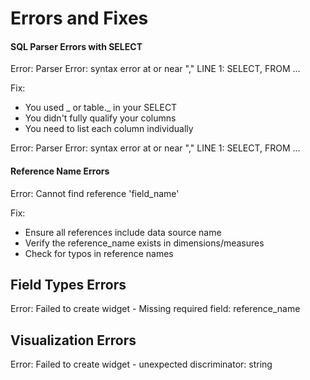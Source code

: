 # Errors and Fixes

#### SQL Parser Errors with SELECT

Error: Parser Error: syntax error at or near ","
LINE 1: SELECT, FROM ...

Fix:

- You used _ or table._ in your SELECT
- You didn't fully qualify your columns
- You need to list each column individually

Error: Parser Error: syntax error at or near ","
LINE 1: SELECT, FROM ...

#### Reference Name Errors

Error: Cannot find reference 'field_name'

Fix:

- Ensure all references include data source name
- Verify the reference_name exists in dimensions/measures
- Check for typos in reference names

## Field Types Errors

Error: Failed to create widget - Missing required field: reference_name

## Visualization Errors

Error: Failed to create widget - unexpected discriminator: string

